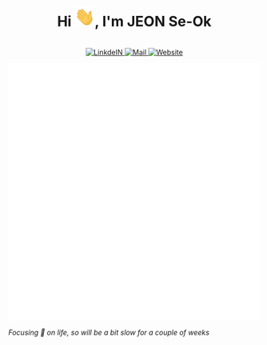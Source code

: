 ﻿<div align="center">
    <div class="brief intro">
        <h1>Hi <img src="https://raw.githubusercontent.com/ABSphreak/ABSphreak/master/gifs/Hi.gif" width="40px" />, I'm JEON Se-Ok</h1>
        <!-- <h3>Interested in Web Programming, Cybersecurity, Startup </h3> </p> -->
    </div>
    <p class="contact me">
        <br/>
        <a href="https://linkedin.com/in/seokj">
            <img alt="LinkdeIN" width="35px" src="https://camo.githubusercontent.com/4a592f7b53f20b0fdd4383e6d49721af0c7d0723202795f3ca0eb9fef526bace/68747470733a2f2f63646e2d69636f6e732e666c617469636f6e2e636f6d2f706e672f3531322f323538352f7072656d69756d2f323538353135382e706e673f746f6b656e3d6578703d313633363930333432307e686d61633d6366353463663837626637303266623837353633343262396562313064343634" />
        </a>
        <a href="mailto:s.jade.jeon@gmail.com">
            <img alt="Mail" width="35px" src="https://camo.githubusercontent.com/b49980d7a3477760fa9c5f39ce1a57583fe286b0762aba5128a9520345f49a4f/68747470733a2f2f696d6167652e666c617469636f6e2e636f6d2f69636f6e732f706e672f3132382f333338382f333338383231322e706e67" />
        </a>
        <a href="https://seokjeon.github.io">
            <img alt="Website" width="35px" src="https://camo.githubusercontent.com/dc8afb49a87facab1140ed73fab1cd8dcb1ae490221191b96f13c289891e154c/68747470733a2f2f696d6167652e666c617469636f6e2e636f6d2f69636f6e732f706e672f3531322f323330312f323330313238312e706e67" />
        </a>
    </p>

</div>

<img src="https://github.com/seokjeon/seokjeon/blob/master/github-metrics.svg" alt="Metrics">

<br/>

_Focusing 🎯 on life, so will be a bit slow for a couple of weeks_
